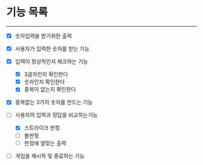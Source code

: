 # 기능 목록

---
- [x] 숫자입력을 받기위한 출력
- [x] 사용자가 입력한 숫자를 받는 기능
- [x] 입력이 정상적인지 체크하는 기능
  - [x] 3글자인지 확인한다
  - [x] 숫자인지 확인한다
  - [x] 중복이 없는지 확인한다
- [x] 중복없는 3가지 숫자를 만드는 기능
- [ ] 사용자의 입력과 정답을 비교하는기능
  - [x] 스트라이크 판정
  - [ ] 볼판정
  - [ ] 판정에 알맞는 출력
- [ ] 게임을 재시작 및 종료하는 기능

